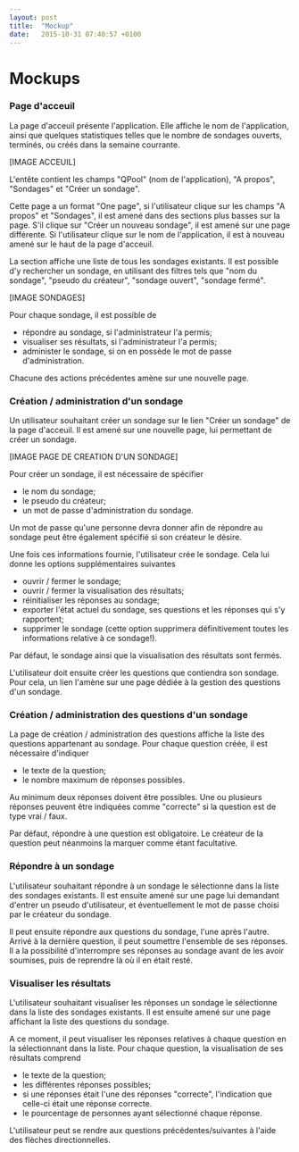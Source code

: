 ```yaml
---
layout: post
title:  "Mockup"
date:   2015-10-31 07:40:57 +0100
---
```

# Mockups

### Page d'acceuil

La page d'acceuil présente l'application. Elle affiche le nom de l'application, ainsi que quelques statistiques telles que le nombre de sondages ouverts, terminés, ou créés dans la semaine courrante.

[IMAGE ACCEUIL]

L'entête contient les champs "QPool" (nom de l'application), "A propos", "Sondages" et "Créer un sondage".

Cette page a un format "One page", si l'utilisateur clique sur les champs "A propos" et "Sondages", il est amené dans des sections plus basses sur la page. S'il clique sur "Créer un nouveau sondage", il est amené sur une page différente. Si l'utilisateur clique sur le nom de l'application, il est à nouveau amené sur le haut de la page d'acceuil.

La section affiche une liste de tous les sondages existants. Il est possible d'y rechercher un sondage, en utilisant des filtres tels que "nom du sondage", "pseudo du créateur", "sondage ouvert", "sondage fermé".

[IMAGE SONDAGES]

Pour chaque sondage, il est possible de
- répondre au sondage, si l'administrateur l'a permis;
- visualiser ses résultats, si l'administrateur l'a permis;
- administer le sondage, si on en possède le mot de passe d'administration.

Chacune des actions précédentes amène sur une nouvelle page.

### Création / administration d'un sondage

Un utilisateur souhaitant créer un sondage sur le lien "Créer un sondage" de la page d'acceuil. Il est amené sur une nouvelle page, lui permettant de créer un sondage.

[IMAGE PAGE DE CREATION D'UN SONDAGE]

Pour créer un sondage, il est nécessaire de spécifier
- le nom du sondage;
- le pseudo du créateur;
- un mot de passe d'administration du sondage.

Un mot de passe qu'une personne devra donner afin de répondre au sondage peut être également spécifié si son créateur le désire.

Une fois ces informations fournie, l'utilisateur crée le sondage. Cela lui donne les options supplémentaires suivantes
- ouvrir / fermer le sondage;
- ouvrir / fermer la visualisation des résultats;
- réinitialiser les réponses au sondage;
- exporter l'état actuel du sondage, ses questions et les réponses qui s'y rapportent;
- supprimer le sondage (cette option supprimera définitivement toutes les informations relative à ce sondage!).

Par défaut, le sondage ainsi que la visualisation des résultats sont fermés.

L'utilisateur doit ensuite créer les questions que contiendra son sondage. Pour cela, un lien l'amène sur une page dédiée à la gestion des questions d'un sondage.

### Création / administration des questions d'un sondage
La page de création / administration des questions affiche la liste des questions appartenant au sondage.
Pour chaque question créée, il est nécessaire d'indiquer
- le texte de la question;
- le nombre maximum de réponses possibles.

Au minimum deux réponses doivent être possibles. Une ou plusieurs réponses peuvent être indiquées comme "correcte" si la question est de type vrai / faux.

Par défaut, répondre à une question est obligatoire. Le créateur de la question peut néanmoins la marquer comme étant facultative.

### Répondre à un sondage

L'utilisateur souhaitant répondre à un sondage le sélectionne dans la liste des sondages existants. Il est ensuite amené sur une page lui demandant d'entrer un pseudo d'utilisateur, et éventuellement le mot de passe choisi par le créateur du sondage.

Il peut ensuite répondre aux questions du sondage, l'une après l'autre. Arrivé à la dernière question, il peut soumettre l'ensemble de ses réponses. Il a la possibilité d'interrompre ses réponses au sondage avant de les avoir soumises, puis de reprendre là où il en était resté.   

### Visualiser les résultats

L'utilisateur souhaitant visualiser les réponses un sondage le sélectionne dans la liste des sondages existants. Il est ensuite amené sur une page affichant la liste des questions du sondage.

A ce moment, il peut visualiser les réponses relatives à chaque question en la sélectionnant dans la liste. 
Pour chaque question, la visualisation de ses résultats comprend
- le texte de la question;
- les différentes réponses possibles;
- si une réponses était l'une des réponses "correcte", l'indication que celle-ci était une réponse correcte.
- le pourcentage de personnes ayant sélectionné chaque réponse.

L'utilisateur peut se rendre aux questions précédentes/suivantes à l'aide des flèches directionnelles.

